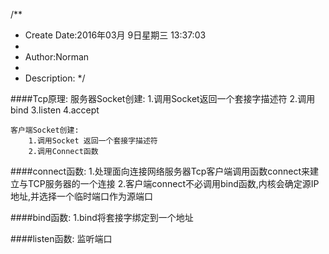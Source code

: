 /**
* Create Date:2016年03月 9日星期三 13:37:03
* 
* Author:Norman
* 
* Description: 
*/

####Tcp原理:
    服务器Socket创建:
        1.调用Socket返回一个套接字描述符
        2.调用bind
        3.listen
        4.accept

    客户端Socket创建:
        1.调用Socket 返回一个套接字描述符
        2.调用Connect函数

####connect函数:
    1.处理面向连接网络服务器Tcp客户端调用函数connect来建立与TCP服务器的一个连接
    2.客户端connect不必调用bind函数,内核会确定源IP地址,并选择一个临时端口作为源端口

####bind函数:
    1.bind将套接字绑定到一个地址

####listen函数:
    监听端口
